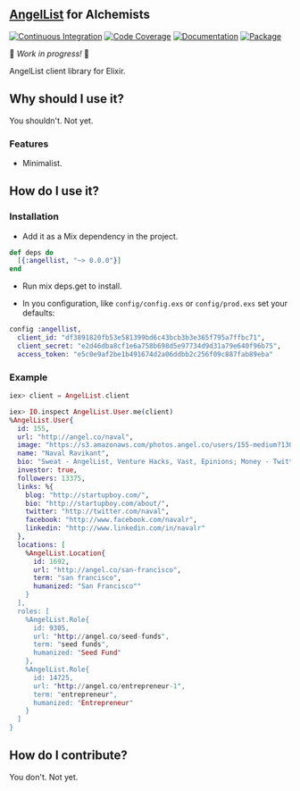 ## [AngelList](https://angel.co) for Alchemists

[![Continuous Integration](https://img.shields.io/travis/mtwilliams/angellist/master.svg)](https://travis-ci.org/mtwilliams/angellist)
[![Code Coverage](https://img.shields.io/coveralls/mtwilliams/angellist/master.svg)](https://coveralls.io/github/mtwilliams/angellist)
[![Documentation](http://inch-ci.org/github/mtwilliams/angellist.svg)](http://inch-ci.org/github/mtwilliams/angellist)
[![Package](https://img.shields.io/hexpm/dt/angellist.svg)](https://hex.pm/packages/angellist)

:construction: *Work in progress!* :construction:

AngelList client library for Elixir.

## Why should I use it?

You shouldn't. Not yet.

### Features

  * Minimalist.

## How do I use it?

### Installation

  * Add it as a Mix dependency in the project.

  ```elixir
  def deps do
    [{:angellist, "~> 0.0.0"}]
  end
  ```

  * Run mix deps.get to install.

  * In you configuration, like `config/config.exs` or `config/prod.exs` set your defaults:

  ```elixir
  config :angellist,
    client_id: "df3891820fb53e581399bd6c43bcb3b3e365f795a7ffbc71",
    client_secret: "e2d46dba8cf1e6a758b698d5e97734d9d31a79e640f96b75",
    access_token: "e5c0e9af2be1b491674d2a06ddbb2c256f09c887fab89eba"
  ```

### Example

```elixir
iex> client = AngelList.client

iex> IO.inspect AngelList.User.me(client)
%AngelList.User{
  id: 155,
  url: "http://angel.co/naval",
  image: "https://s3.amazonaws.com/photos.angel.co/users/155-medium?1308634544",
  name: "Naval Ravikant",
  bio: "Sweat - AngelList, Venture Hacks, Vast, Epinions; Money - Twitter, Heyzap, SnapLogic",
  investor: true,
  followers: 13375,
  links: %{
    blog: "http://startupboy.com/",
    bio: "http://startupboy.com/about/",
    twitter: "http://twitter.com/naval",
    facebook: "http://www.facebook.com/navalr",
    linkedin: "http://www.linkedin.com/in/navalr"
  },
  locations: [
    %AngelList.Location{
      id: 1692,
      url: "http://angel.co/san-francisco",
      term: "san francisco",
      humanized: "San Francisco""
    }
  ],
  roles: [
    %AngelList.Role{
      id: 9305,
      url: "http://angel.co/seed-funds",
      term: "seed funds",
      humanized: "Seed Fund"
    },
    %AngelList.Role{
      id: 14725,
      url: "http://angel.co/entrepreneur-1",
      term: "entrepreneur",
      humanized: "Entrepreneur"
    }
  ]
}
```

## How do I contribute?

You don't. Not yet.
